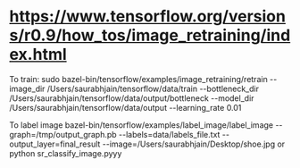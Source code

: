 # https://www.tensorflow.org/versions/r0.9/how_tos/image_retraining/index.html

To train:
sudo bazel-bin/tensorflow/examples/image_retraining/retrain --image_dir /Users/saurabhjain/tensorflow/data/train --bottleneck_dir /Users/saurabhjain/tensorflow/data/output/bottleneck  --model_dir /Users/saurabhjain/tensorflow/data/output  --learning_rate 0.01

To label image
bazel-bin/tensorflow/examples/label_image/label_image --graph=/tmp/output_graph.pb --labels=data/labels_file.txt --output_layer=final_result --image=/Users/saurabhjain/Desktop/shoe.jpg
or
python sr_classify_image.pyyy
